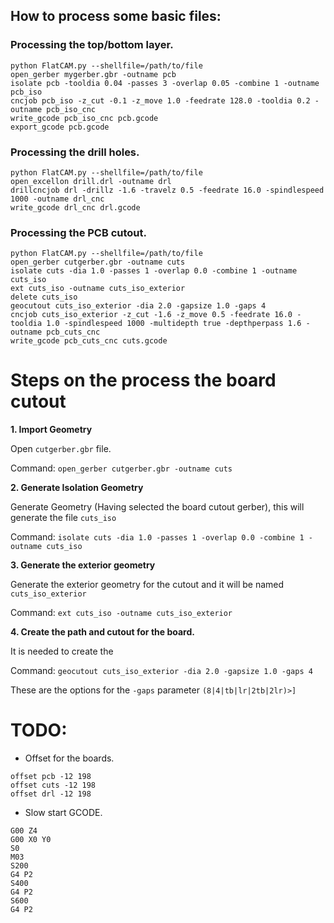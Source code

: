 
## How to process some basic files:
### Processing the top/bottom layer.
```
python FlatCAM.py --shellfile=/path/to/file
open_gerber mygerber.gbr -outname pcb
isolate pcb -tooldia 0.04 -passes 3 -overlap 0.05 -combine 1 -outname pcb_iso
cncjob pcb_iso -z_cut -0.1 -z_move 1.0 -feedrate 128.0 -tooldia 0.2 -outname pcb_iso_cnc
write_gcode pcb_iso_cnc pcb.gcode
export_gcode pcb.gcode
```

### Processing the drill holes.
```
python FlatCAM.py --shellfile=/path/to/file
open_excellon drill.drl -outname drl
drillcncjob drl -drillz -1.6 -travelz 0.5 -feedrate 16.0 -spindlespeed 1000 -outname drl_cnc
write_gcode drl_cnc drl.gcode
```

### Processing the PCB cutout.
```
python FlatCAM.py --shellfile=/path/to/file
open_gerber cutgerber.gbr -outname cuts
isolate cuts -dia 1.0 -passes 1 -overlap 0.0 -combine 1 -outname cuts_iso
ext cuts_iso -outname cuts_iso_exterior
delete cuts_iso
geocutout cuts_iso_exterior -dia 2.0 -gapsize 1.0 -gaps 4 
cncjob cuts_iso_exterior -z_cut -1.6 -z_move 0.5 -feedrate 16.0 -tooldia 1.0 -spindlespeed 1000 -multidepth true -depthperpass 1.6 -outname pcb_cuts_cnc
write_gcode pcb_cuts_cnc cuts.gcode
```


# Steps on the process the board cutout

**1. Import Geometry**

Open `cutgerber.gbr` file.

Command: `open_gerber cutgerber.gbr -outname cuts`

**2. Generate Isolation Geometry**

Generate Geometry (Having selected the board cutout gerber), this will generate the file `cuts_iso`

Command: `isolate cuts -dia 1.0 -passes 1 -overlap 0.0 -combine 1 -outname cuts_iso`

**3. Generate the exterior geometry**

Generate the exterior geometry for the cutout and it will be named `cuts_iso_exterior`

Command: `ext cuts_iso -outname cuts_iso_exterior` 

**4. Create the path and cutout for the board.**

It is needed to create the 

Command: `geocutout cuts_iso_exterior -dia 2.0 -gapsize 1.0 -gaps 4`

These are the options for the `-gaps` parameter `(8|4|tb|lr|2tb|2lr)>]`



# TODO:

* Offset for the boards.
```
offset pcb -12 198
offset cuts -12 198
offset drl -12 198
```
* Slow start GCODE.

```
G00 Z4
G00 X0 Y0
S0
M03
S200
G4 P2
S400
G4 P2
S600
G4 P2
```
